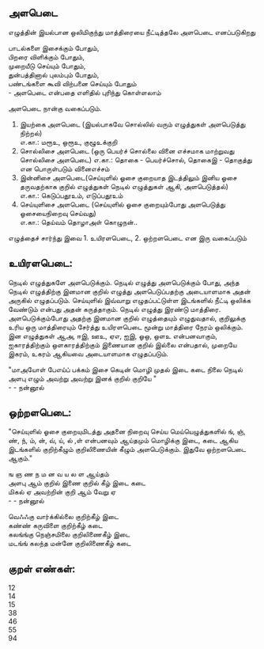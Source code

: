 ## அளபெடை

எழுத்தின் இயல்பான ஒலிமிகுந்து மாத்திரையை நீட்டித்தலே அளபெடை எனப்படுகிறது                                        
                                        
பாடல்களை இசைக்கும் போதும்,                                        
பிறரை விளிக்கும் போதும்,                                        
முறையீடு செய்யும் போதும்,                                        
துன்பத்தினால் புலம்பும் போதும்,                                        
பண்டங்களை கூவி விற்பனை செய்யும் போதும்                                         
                  - அளபெடை என்பதை எளிதில் புரிந்து கொள்ளலாம்                                        
                                        
அளபெடை நான்கு வகைப்படும்.                                        
1. இயற்கை அளபெடை (இயல்பாகவே சொல்லில் வரும் எழுத்துகள் அளபெடுத்து நிற்றல்)  
    எ.கா.:    மரூஉ, ஒரூஉ, குழூஉக்குறி
2. சொல்லிசை அளபெடை (ஒரு பெயர்ச் சொல்லை வினை எச்சமாக மாற்றுவது சொல்லிசை அளபெடை)
    எ.கா.:    தொகை - பெயர்ச்சொல், தொகைஇ - தொகுத்து என பொருள்படும் வினைஎச்சம்                                
3. இன்னிசை அளபெடை(செய்யுளில் ஓசை குறையாத இடத்திலும் இனிய ஓசை தருவதற்காக குறில் எழுத்துகள் நெடில் எழுத்துகள் ஆகி, அளபெடுத்தல்)                                        
    எ.கா.:    கெடுப்பதூஉம், எடுப்பதூஉம்                                
4. செய்யுளிசை அளபெடை (செய்யுளில் ஓசை குறையும்போது அளபெடுத்து ஓசையைநிறைவு செய்வது)  
    எ.கா.:    தெய்வம் தொழாஅள் கொழுநன்..
                                        
                                        
எழுத்தைச் சார்ந்து இவை 1. உயிரளபெடை, 2. ஒற்றளபெடை என இரு வகைப்படும்                                        
                                        
## உயிரளபெடை:                                        
நெடில் எழுத்துகளே அளபெடுக்கும். நெடில் எழுத்து அளபெடுக்கும் போது, அந்த நெடில் எழுத்திற்கு இனமான குறில் எழுத்து அளபெடுப்பதற்கு அடையாளமாக அதன் அருகில் எழுதப்படும். செய்யுளில் இவ்வாறு எழுதப்பட்டுள்ள இடங்களில் நீட்டி ஒலிக்க வேண்டும் என்பது அதன் கருத்தாகும். நெடில் எழுத்து இரண்டு மாத்திரை. அளபெடுக்கும்போது அதற்கு இனமான குறில் எழுத்தையும் எழுதுவதால், குறிலுக்கு உரிய ஒரு மாத்திரையும் சேர்த்து உயிரளபெடை மூன்று மாத்திரை நேரம் ஒலிக்கும். இன எழுத்துகள் ஆஅ, ஈஇ, ஊஉ, ஏஎ, ஐஇ, ஓஒ, ஒளஉ என்பனவாகும், ஐகாரத்திற்கும் ஒளகாரத்திற்கும் இணையான குறில் இல்லை என்பதால், முறையே இகரம், உகரம் ஆகியவை அடையாளமாக எழுதப்படும்.                                        
                                        
"மாஅயோள் பேஎய்ப் பக்கம் 
இசை கெடின் மொழி முதல் இடை கடை நிலை 
நெடில் அளபு எழும்
அவற்று அவற்று இனக் குறில் குறியே "                                        
                    - - நன்னூல்                    
                                        
                                        
## ஒற்றளபெடை:                                        
"செய்யுளில் ஓசை குறையுமிடத்து அதனை நிறைவு செய்ய மெய்யெழுத்துகளில் 
ங், ஞ், ண், ந், ம், ன், வ், ய், ல் ,ள் என்பனவும் ஆய்தமும் மொழிக்கு இடை, கடை ஆகிய இடங்களில் குறிற்கீழும் குறிலிணையின் கீழும் அளபெடுக்கும். இதுவே ஒற்றளபெடை ஆகும்."                                        
                                        
ங ஞ ண ந ம ன வ ய ல ள ஆய்தம்                                        
அளபு ஆம் குறில் இணை குறில் கீழ் இடை கடை                                        
மிகல் ஏ அவற்றின் குறி ஆம் வேறு ஏ                                        
                - - நன்னூல்                        
                                        
வெஃஃகு வார்க்கில்லை                குறிற்கீழ் இடை                        
கண்ண் கருவிளை                குறிற்கீழ் கடை                        
கலங்ங்கு நெஞ்சமிலை                குறிலிணைகீழ் இடை                        
மடங்ங் கலந்த மன்னே                குறிலிணைகீழ் கடை                        
                                        
                                                                                
## குறள் எண்கள்:                                        
                                        
12                                        
14                                        
15                                        
38                                        
46                                        
55                                        
94                                        
